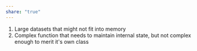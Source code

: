```yaml
---
share: "true"
---
```


1. Large datasets that might not fit into memory
2. Complex function that needs to maintain internal state, but not complex enough to merit it's own class


